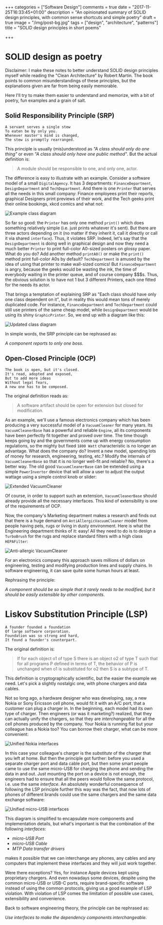 +++
categories = ["Software Design"]
comments = true
date = "2017-11-25T16:33:45+01:00"
description = "An opinionated summary of SOLID design principles, with common sense shortcuts and simple poetry"
draft = true
image = "/img/post-bg.jpg"
tags = ["design", "architecture", "patterns"]
title = "SOLID design principles in short poems"

+++

# SOLID design as poetry

Disclaimer: I make these notes to better understand SOLID design principles myself while reading the "Clean Architecture" by Robert Martin. The book points to common misunderstandings of these principles, but the explanations given are far from being easily memorable.

Here I'll try to make them easier to understand and memorize, with a bit of poetry, fun examples and a grain of salt.

## Solid Responsibility Principle (SRP)

```
A servant serves a single stew
To eaten be by only you.
Whenever master's mind is changed,
The stew is promptly rearranged.
```

This principle is usually (mis)understood as _"A class should only do one thing"_ or even _"A class should only have one public method"_. But the actual definition is:

> A module should be responsible to one, and only one, actor.

The difference is easy to illustrate with an example. Consider a software model of a small `DigitalAgency`. It has 3 departments: `FinanceDepartment`, `DesignDepartment` and `TechDepartment`. And there is one `Printer` that serves all the needs in this small company: Finance employees print their reports, graphical Designers print previews of their work, and the Tech geeks print their online bookings, xkcd comics and what not:

![Example class diagram](/img/post/solid/srp_example.svg)

So far so good: the `Printer` has only one method `print()` which does something relatively simple (i.e. just prints whatever it's sent). But there are three actors depending on it (no matter if they inherit it, call it directly or call it via shared `interface`). Thus, it violates SRP. Indeed, let's say that the `DesignDepartment` is doing well in graphical design and now they need a much better `Printer` to print full-color A0-sized posters on glossy paper. What do you do? Add another method `printA0()` or make the `print()` method print full-color A0s by default? `TechDepartment` is amused by the idea of using that printer to make wall-sized comics! But `FinanceDepartment` is angry, because the geeks would be wasting the ink, the time of everybody waiting in the printer queue, and of course company $$$s. Thus, the obvious solution is to have not 1 but 3 different Printers, each one fitted for the needs its actor.

That brings a temptation of explaining SRP as "Each class should have only one class dependent on it", but in reality this would mean tons of merely duplicated code. For instance, `FinanceDepartment` and `TechDepartment` could still use printers of the same cheap model, while `DesignDepartment` would be using its shiny `GraphicPrinter`. So, we end up with a diagram like this:

![Updated class diagram](/img/post/solid/srp_example_2.svg)

In simple words, the SRP principle can be rephrased as:

*A component reports to only one boss.*

## Open-Closed Principle (OCP)

```
The book is open, but it's closed.
It's read, adopted and exposed,
But to add more ideas
Without legal fears,
A new one has to be composed.
```

The original definition reads as:

> A software artifact should be open for extension but closed for modification.

As an example, we'll use a famous electronics company which has been producing a very successful model of a `VacuumCleaner` for many years. Its `VacuumCleanerBase` has a powerful and reliable `Engine`, all its components have been perfectly fit together and proved over time. The time though keeps going by and the governments come up with energy consumption regulations, so the mighty but fixed `1800 Watt` characteristic is no longer an advantage. What does the company do? Invent a new model, spending lots of money for research, engineering, testing, etc.? Modify the internals of `VacuumCleanerBase` so that it is no longer well-fit and reliable? No, there's a better way. The old good `VacuumCleanerBase` can be extended using a simple `PowerInvertor` device that will allow a user to adjust the output wattage using a simple control knob or slider:

![Extended VacuumCleaner](/img/post/solid/ocp_example_1.svg)

Of course, in order to support such an extension, `VacuumCleanerBase` should already provide all the necessary interfaces. This kind of extensibility is one of the requirements of OCP.

Now, the company's Marketing department makes a research and finds out that there is a huge demand on `AntiAllergicVacuumCleaner` model from people having pets, rugs or living in dusty environment. Here is what the Engineering department thinks of it: easy! All they need to do is to design a `TurboBrush` for the rugs and replace standard filters with a high class `HEPAFilter`:

![Anti-allergic VacuumCleaner](/img/post/solid/ocp_example_2.svg)

For an electronics company this approach saves millions of dollars on engineering, testing and modifying production lines and supply chains. In software engineering, it can save quite some human hours at least.

Rephrasing the principle:

*A component should be so simple that it rarely needs to be modified, but it should be easily extensible by other components.*

# Liskov Substitution Principle (LSP)

```
A founder founded a foundation
Of large software corporation.
Foundation was so strong and hard,
It found a founder's counterpart.
```

The original definition is:

> If for each object o1 of type S there is an object o2 of type T such that for all programs P defined in terms of T, the behavior of P is unchanged when o1 is substituted for o2 then S is a subtype of T.

This definition is cryptographically scientific, but the easier the example we need. Let's pick a slightly nostalgic one, with phone chargers and data cables.

Not so long ago, a hardware designer who was developing, say, a new Nokia or Sony Ericsson cell phone, would fit it with an A/C port, that a customer can plug a charger in. In the beginning, each model had its own type of charger. Then engineers (or was it marketing?) realized, that they can actually unify the chargers, so that they are _interchangeable_ for all the cell phones produced by the company. Your Nokia is running flat but your colleague has a Nokia too? You can borrow their charger, what can be more convenient:

![Unified Nokia interfaces](/img/post/solid/lsp_example_1.svg)

In this case your colleague's charger is the _substitute_ of the charger that you left at home. But then the principle got further: before you used a separate charger port and data cable port, but then some smart people came to use the same micro-USB for charging the phone and sending the data in and out. Just mounting the port on a device is not enough, the engineers had to ensure that all the peers would follow the same protocol, i.e. use the same _interface_. An absolutely wonderful consequence of following the LSP principle further this way was the fact, that now lots of phones of different brands could use the same chargers and the same data exchange software:

![Unified micro-USB interfaces](/img/post/solid/lsp_example_2.svg)

This diagram is simplified to encapsulate more components and implementation details, but what's important is that the combination of the following _interfaces_:

- _micro-USB Port_
- _micro-USB Cable_
- _MTP Data transfer drivers_

makes it possible that we can interchange any phones, any cables and any computers that implement these interfaces and they will just work together.

Were there exceptions? Yes, for instance Apple devices kept using proprietary chargers. And even nowadays some devices, despite using the common micro-USB or USB-C ports, require brand-specific software instead of using the common protocols, giving us a good example of LSP violation. With violation of LSP comes the limitation of possible use cases, extensibility and convenience.

Back to software engineering theory, the principle can be rephrased as:

*Use interfaces to make the dependency components interchangeable.*
